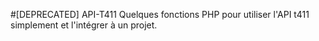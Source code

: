 #[DEPRECATED] API-T411
Quelques fonctions PHP pour utiliser l'API t411 simplement et l'intégrer à un projet.

